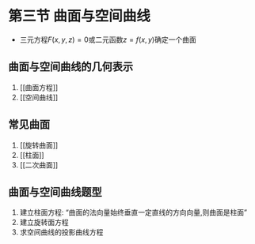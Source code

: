 # 第三节 曲面与空间曲线

- 三元方程$F(x,y,z)=0$或二元函数$z=f(x,y)$确定一个曲面

## 曲面与空间曲线的几何表示

1. [[曲面方程]]
2. [[空间曲线]]

## 常见曲面

1. [[旋转曲面]]
2. [[柱面]]
3. [[二次曲面]]

## 曲面与空间曲线题型

1. 建立柱面方程: <q>曲面的法向量始终垂直一定直线的方向向量,则曲面是柱面</q>
2. 建立旋转面方程
3. 求空间曲线的投影曲线方程
